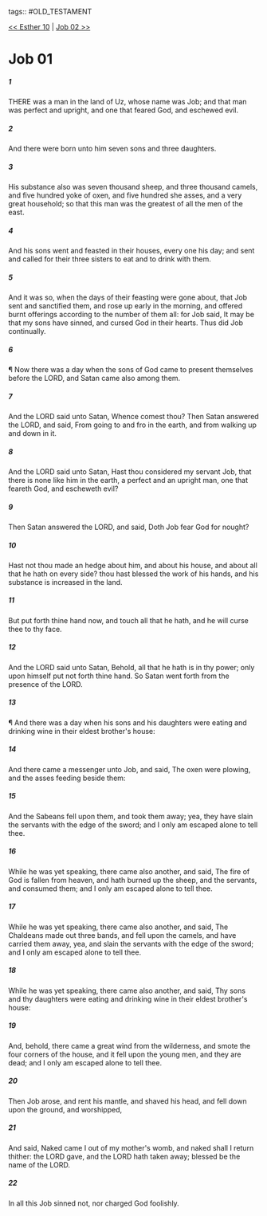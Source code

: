 tags:: #OLD_TESTAMENT

[<< Esther 10](OLD_TESTAMENT/17_Esther/Esther_10.md) | [Job 02 >>](OLD_TESTAMENT/18_Job/Job_02.md)

# Job 01

##### 1

THERE was a man in the land of Uz, whose name was Job; and that man was perfect and upright, and one that feared God, and eschewed evil.

##### 2

And there were born unto him seven sons and three daughters.

##### 3

His substance also was seven thousand sheep, and three thousand camels, and five hundred yoke of oxen, and five hundred she asses, and a very great household; so that this man was the greatest of all the men of the east.

##### 4

And his sons went and feasted in their houses, every one his day; and sent and called for their three sisters to eat and to drink with them.

##### 5

And it was so, when the days of their feasting were gone about, that Job sent and sanctified them, and rose up early in the morning, and offered burnt offerings according to the number of them all: for Job said, It may be that my sons have sinned, and cursed God in their hearts. Thus did Job continually.

##### 6

¶ Now there was a day when the sons of God came to present themselves before the LORD, and Satan came also among them.

##### 7

And the LORD said unto Satan, Whence comest thou? Then Satan answered the LORD, and said, From going to and fro in the earth, and from walking up and down in it.

##### 8

And the LORD said unto Satan, Hast thou considered my servant Job, that there is none like him in the earth, a perfect and an upright man, one that feareth God, and escheweth evil?

##### 9

Then Satan answered the LORD, and said, Doth Job fear God for nought?

##### 10

Hast not thou made an hedge about him, and about his house, and about all that he hath on every side? thou hast blessed the work of his hands, and his substance is increased in the land.

##### 11

But put forth thine hand now, and touch all that he hath, and he will curse thee to thy face.

##### 12

And the LORD said unto Satan, Behold, all that he hath is in thy power; only upon himself put not forth thine hand. So Satan went forth from the presence of the LORD.

##### 13

¶ And there was a day when his sons and his daughters were eating and drinking wine in their eldest brother's house:

##### 14

And there came a messenger unto Job, and said, The oxen were plowing, and the asses feeding beside them:

##### 15

And the Sabeans fell upon them, and took them away; yea, they have slain the servants with the edge of the sword; and I only am escaped alone to tell thee.

##### 16

While he was yet speaking, there came also another, and said, The fire of God is fallen from heaven, and hath burned up the sheep, and the servants, and consumed them; and I only am escaped alone to tell thee.

##### 17

While he was yet speaking, there came also another, and said, The Chaldeans made out three bands, and fell upon the camels, and have carried them away, yea, and slain the servants with the edge of the sword; and I only am escaped alone to tell thee.

##### 18

While he was yet speaking, there came also another, and said, Thy sons and thy daughters were eating and drinking wine in their eldest brother's house:

##### 19

And, behold, there came a great wind from the wilderness, and smote the four corners of the house, and it fell upon the young men, and they are dead; and I only am escaped alone to tell thee.

##### 20

Then Job arose, and rent his mantle, and shaved his head, and fell down upon the ground, and worshipped,

##### 21

And said, Naked came I out of my mother's womb, and naked shall I return thither: the LORD gave, and the LORD hath taken away; blessed be the name of the LORD.

##### 22

In all this Job sinned not, nor charged God foolishly.
